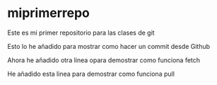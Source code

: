 # miprimerrepo
Este es mi primer repositorio para las clases de git

Esto lo he añadido para mostrar como hacer un commit desde Github

Ahora he añadido otra linea opara demostrar como funciona fetch

He añadido esta linea para demostrar como funciona pull
